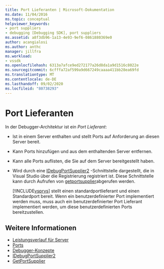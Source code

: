 ```yaml
---
title: Port Lieferanten | Microsoft-Dokumentation
ms.date: 11/04/2016
ms.topic: conceptual
helpviewer_keywords:
- port suppliers
- debugging [Debugging SDK], port suppliers
ms.assetid: a8f3db96-1a13-4e93-9ef6-0861880369e0
author: acangialosi
ms.author: anthc
manager: jillfra
ms.workload:
- vssdk
ms.openlocfilehash: 6313a7afce9ed272177a26d8da1a9d1516c8022e
ms.sourcegitcommit: 6cfffa72af599a9d667249caaaa411bb28ea69fd
ms.translationtype: MT
ms.contentlocale: de-DE
ms.lasthandoff: 09/02/2020
ms.locfileid: "80738293"
---
```

# <a name="port-suppliers"></a>Port Lieferanten
In der Debugger-Architektur ist ein *Port Lieferant*:

- Ist in einem Server enthalten und stellt Ports auf Anforderung an diesen Server bereit.

- Kann Ports hinzufügen und aus dem enthaltenden Server entfernen.

- Kann alle Ports auflisten, die Sie auf dem Server bereitgestellt haben.

- Wird durch eine [IDebugPortSupplier2](../../extensibility/debugger/reference/idebugportsupplier2.md) -Schnittstelle dargestellt, die in Visual Studio über die Registrierung registriert ist. Diese Schnittstelle kann durch Aufrufen von [getportsupplier](../../extensibility/debugger/reference/idebugcoreserver2-getportsupplier.md)abgerufen werden.

  [!INCLUDE[vsprvs](../../code-quality/includes/vsprvs_md.md)] stellt einen standardportlieferant und einen Standardport bereit. Wenn ein benutzerdefinierter Port implementiert werden muss, muss auch ein benutzerdefinierter Port Lieferant implementiert werden, um diese benutzerdefinierten Ports bereitzustellen.

## <a name="see-also"></a>Weitere Informationen
- [Leistungsverlauf für Server](../../extensibility/debugger/servers-visual-studio-sdk.md)
- [Ports](../../extensibility/debugger/ports.md)
- [Debugger-Konzepte](../../extensibility/debugger/debugger-concepts.md)
- [IDebugPortSupplier2](../../extensibility/debugger/reference/idebugportsupplier2.md)
- [GetPortSupplier](../../extensibility/debugger/reference/idebugcoreserver2-getportsupplier.md)
